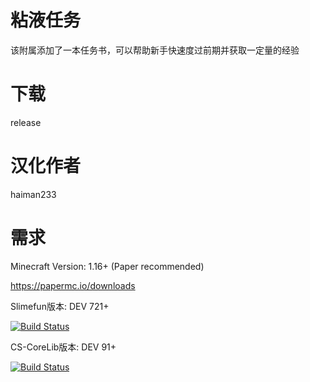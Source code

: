 # 粘液任务
该附属添加了一本任务书，可以帮助新手快速度过前期并获取一定量的经验

# 下载
release

# 汉化作者
haiman233

# 需求
Minecraft Version: 1.16+ (Paper recommended)

https://papermc.io/downloads

Slimefun版本: DEV 721+

[![Build Status](https://thebusybiscuit.github.io/builds/TheBusyBiscuit/Slimefun4/master/badge.svg)](https://thebusybiscuit.github.io/builds/TheBusyBiscuit/Slimefun4/master/)

CS-CoreLib版本: DEV 91+

[![Build Status](https://thebusybiscuit.github.io/builds/TheBusyBiscuit/CS-CoreLib/master/badge.svg)](https://thebusybiscuit.github.io/builds/TheBusyBiscuit/CS-CoreLib/master/)
